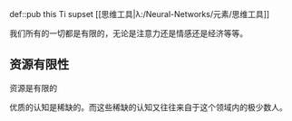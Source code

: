 def::pub this Ti supset [[思维工具|λ:/Neural-Networks/元素/思维工具]]

我们所有的一切都是有限的，无论是注意力还是情感还是经济等等。

## 资源有限性

资源是有限的


优质的认知是稀缺的。而这些稀缺的认知又往往来自于这个领域内的极少数人。